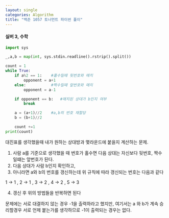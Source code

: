 ```yaml
---
layout: single
categories: Algorithm
title: "백준 1057 토너먼트 파이썬 풀이"
---
```

#### 실버 3, 수학

```py
import sys

_,a,b = map(int, sys.stdin.readline().rstrip().split())

count = 1
while True:
    if a%2 == 1:    #홀수일때 뒷번호와 매치
        opponent = a+1
    else:           #짝수일때 앞번호와 매치
        opponent = a-1

    if opponent == b:   #매치된 상대가 b인지 여부
        break

    a = (a+1)//2    #a,b의 번호 재할당
    b = (b+1)//2

    count +=1
print(count)
```
대진표를 생각했을때 내가 원하는 상대방과 몇라운드에 붙을지 계산하는 문제.<br>
1. 사람 a를 기준으로 생각했을 때 번호가 홀수면 다음 상대는 자신보다 뒷번호, 짝수일떄는 앞번호가 된다.<br>
2. 다음 상대가 사람 b인지 확인하고,
3. 아니라면 a와 b의 번호를 갱신하는데 위 규칙에 따라 갱신되는 번호는 다음과 같다<br>

1 -> 1 , 2 -> 1 , 3 -> 2 , 4 -> 2 , 5 -> 3

4. 갱신 후 위의 방법들을 반복하면 된다<br>

문제에는 서로 대결하지 않는 경우 -1을 출력하라고 했지만, 여기서는 a 와  b가 계속 승리할경우 서로 언제 붙는가를 생각하므로 -1이 출력되는 경우는 없다.